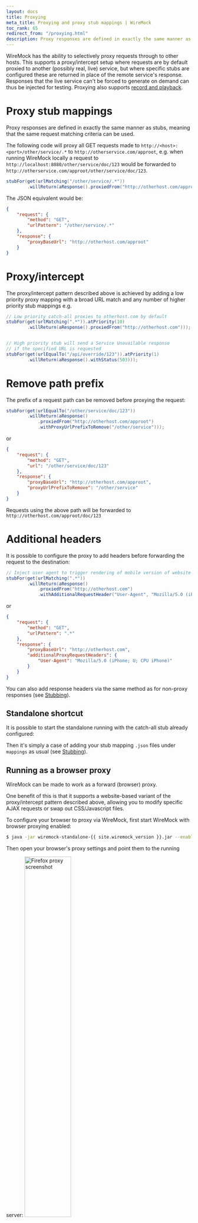 ```yaml
---
layout: docs
title: Proxying
meta_title: Proxying and proxy stub mappings | WireMock
toc_rank: 65
redirect_from: "/proxying.html"
description: Proxy responses are defined in exactly the same manner as stubs, meaning that the same request matching criteria can be used.
---
```


WireMock has the ability to selectively proxy requests through to
other hosts. This supports a proxy/intercept setup where requests are by
default proxied to another (possibly real, live) service, but where
specific stubs are configured these are returned in place of the remote
service's response. Responses that the live service can't be forced to
generate on demand can thus be injected for testing. Proxying also
supports [record and playback](/docs/record-playback/).

# Proxy stub mappings

Proxy responses are defined in exactly the same manner as stubs, meaning
that the same request matching criteria can be used.

The following code will proxy all GET requests made to
`http://<host>:<port>/other/service/.*` to
`http://otherservice.com/approot`, e.g. when running WireMock locally a
request to `http://localhost:8080/other/service/doc/123` would be
forwarded to `http://otherservice.com/approot/other/service/doc/123`.

```java
stubFor(get(urlMatching("/other/service/.*"))
        .willReturn(aResponse().proxiedFrom("http://otherhost.com/approot")));
```

The JSON equivalent would be:

```json
{
    "request": {
        "method": "GET",
        "urlPattern": "/other/service/.*"
    },
    "response": {
        "proxyBaseUrl": "http://otherhost.com/approot"
    }
}
```

# Proxy/intercept

The proxy/intercept pattern described above is achieved by adding a low
priority proxy mapping with a broad URL match and any number of higher
priority stub mappings e.g.

```java
// Low priority catch-all proxies to otherhost.com by default
stubFor(get(urlMatching(".*")).atPriority(10)
        .willReturn(aResponse().proxiedFrom("http://otherhost.com")));


// High priority stub will send a Service Unavailable response
// if the specified URL is requested
stubFor(get(urlEqualTo("/api/override/123")).atPriority(1)
        .willReturn(aResponse().withStatus(503)));
```

# Remove path prefix

The prefix of a request path can be removed before proxying the request:

```java
stubFor(get(urlEqualTo("/other/service/doc/123"))
        .willReturn(aResponse()
            .proxiedFrom("http://otherhost.com/approot")
            .withProxyUrlPrefixToRemove("/other/service")));
```

or

```json
{
    "request": {
        "method": "GET",
        "url": "/other/service/doc/123"
    },
    "response": {
        "proxyBaseUrl": "http://otherhost.com/approot",
        "proxyUrlPrefixToRemove": "/other/service"
    }
}
```

Requests using the above path will be forwarded
to `http://otherhost.com/approot/doc/123`

# Additional headers

It is possible to configure the proxy to add headers before forwarding
the request to the destination:

```java
// Inject user agent to trigger rendering of mobile version of website
stubFor(get(urlMatching(".*"))
        .willReturn(aResponse()
            .proxiedFrom("http://otherhost.com")
            .withAdditionalRequestHeader("User-Agent", "Mozilla/5.0 (iPhone; U; CPU iPhone)"));
```

or

```json
{
    "request": {
        "method": "GET",
        "urlPattern": ".*"
    },
    "response": {
        "proxyBaseUrl": "http://otherhost.com",
        "additionalProxyRequestHeaders": {
            "User-Agent": "Mozilla/5.0 (iPhone; U; CPU iPhone)"
        }
    }
}
```

You can also add response headers via the same method as for non-proxy responses (see [Stubbing](/docs/stubbing/)).

## Standalone shortcut

It is possible to start the standalone running with the catch-all stub
already configured:

Then it's simply a case of adding your stub mapping `.json` files under `mappings` as usual (see [Stubbing](/docs/stubbing/)).

## Running as a browser proxy

WireMock can be made to work as a forward (browser) proxy.

One benefit of this is that it supports a website-based variant of the proxy/intercept pattern described above, allowing
you to modify specific AJAX requests or swap out CSS/Javascript files.

To configure your browser to proxy via WireMock, first start WireMock with browser proxying enabled:

```bash
$ java -jar wiremock-standalone-{{ site.wiremock_version }}.jar --enable-browser-proxying --port 9999
```

Then open your browser's proxy settings and point them to the running server:
<img src="{{ base_path }}/images/firefox-proxy-screenshot.png" alt="Firefox proxy screenshot" style="width: 50%; height: auto; margin-top: 1em;"/>

After that, you can configure stubs as described in [Running Standalone](/docs/running-standalone/#configuring-wiremock-using-the-java-client) and then browse to a website. Any resources fetched whose requests are matched by stubs you have configured will be overridden by the stub's response.

So for instance, say you're visiting
a web page that fetches a user profile via an AJAX call to `/users/12345.json` and you wanted to test how it responded to a server unavailable response. You could create a stub like this and the response from the server would be swapped for a 503 response:

```java
stubFor(get(urlEqualTo("/users/12345.json"))
  .willReturn(aResponse()
  .withStatus(503)));
```

Also, we can enable/disable pass through unmatched requests to the target indicated by the original requests by enabling/disabling proxyPassThrough flag.  This flag can be set either by passing CLI option as described in [Running Standalone](/docs/running-standalone/#command-line-options) or by updating global settings.

Update proxyPassThrough flag via Java client
```java
WireMockConfiguration wireMockConfiguration = WireMockConfiguration.wireMockConfig().proxyPassThrough(false);
```

Json payload to update via admin API to update global settings as described in [API section](/docs/api/#tag/System/paths/~1__admin~1settings/post)
```json
{
  "proxyPassThrough": false
}
```

### Browser proxying of HTTPS

wiremock-jre8 allows forward proxying, stubbing & recording of HTTPS traffic.

This happens automatically when browser proxying is enabled.

_We strongly recommend using WireMock over HTTP to proxy HTTPS_; there are no associated security concerns, and proxying HTTPS over HTTPS is poorly supported by many clients.

Note that when clients / operating systems distinguish between HTTP & HTTPS proxies they are often referring to the scheme of the target server, not the scheme the proxy server is listening on.

#### Getting your client to trust the certificate presented by WireMock

Normally when proxying HTTPS the proxy creates a TCP tunnel between the client and the target server, so the HTTPS session is between the client and the target server.
While the proxy passes the bytes back and forward, it cannot understand them because there is end-to-end encryption between the client and the target.

WireMock needs to decrypt the traffic in order to record or replace it with stubs.
Consequently, there have to be two separate HTTPS sessions - one between WireMock and the target server, and one between the client and WireMock.
This means that when you request https://www.example.com proxied via WireMock the HTTPS certificate will be presented by WireMock, not www.example.com.
Inevitably it cannot be trusted by default - otherwise no internet traffic would be secure.

WireMock uses a root Certificate Authority private key to sign a certificate for each host that it proxies.
By default, WireMock will use a CA key store at `$HOME/.wiremock/ca-keystore.jks`.
If this key store does not exist, WireMock will generate it with a new secure private key which should be entirely private to the system on which WireMock is running.
You can provide a key store containing such a private key & certificate yourself using the `--ca-keystore`, `--ca-keystore-password` & `--ca-keystore-type` options.

> See [this script](https://github.com/tomakehurst/wiremock/blob/master/scripts/create-ca-keystore.sh)
> for an example of how to build a key & valid self-signed root certificate called
> ca-cert.crt already imported into a keystore called ca-cert.jks.

This CA certificate can be downloaded from WireMock: [http://localhost:8080/\_\_admin/certs/wiremock-ca.crt](http://localhost:8080/__admin/certs/wiremock-ca.crt).
There's a link to the certificate on the recorder UI page at [http://localhost:8080/\_\_admin/recorder](http://localhost:8080/__admin/recorder).
Trusting this certificate will trust all certificates generated by it, allowing you to browse without client warnings.

> On OS/X a certificate can be trusted by dragging ca-cert.crt onto Keychain Access,
> double clicking on the certificate and setting SSL to "always trust".

A few caveats:

-   This depends on internal sun classes; it works with OpenJDK 1.8 -> 14, but may
    stop working in future versions or on other runtimes
-   It's your responsibility to keep the private key & keystore secure - if you
    add it to your trusted certs then anyone getting hold of it could potentially
    get access to any service you use on the web.

#### Trusting targets with invalid HTTPS certificates

For convenience when acting as a _reverse_ proxy WireMock ignores HTTPS certificate problems from the target such as untrusted certificates or incorrect hostnames on the certificate.
When browser proxying, however, it is normal to proxy all traffic, often for the entire operating system.
This would present a substantial security risk, so by default WireMock will verify the target certificates when browser proxying.
You can trust specific hosts as follows:

```bash
$ java -jar wiremock-jre8-standalone-{{ site.wiremock_version }}.jar --enable-browser-proxying --trust-proxy-target localhost --trust-proxy-target dev.mycorp.com
```

or if you're not interested in security you can trust all hosts:

```bash
$ java -jar wiremock-jre8-standalone-{{ site.wiremock_version }}.jar --enable-browser-proxying --trust-all-proxy-targets
```

Additional trusted public certificates can also be added to the keystore
specified via the `--https-truststore`, and WireMock will then trust them without
needing the `--trust-proxy-target` parameter (so long as they match the
requested host).

#### Proxying HTTPS on the HTTPS endpoint

The only use case we can think of for this is if you are using WireMock to test
a generic HTTPS client, and want that HTTPS client to support proxying HTTPS over
HTTPS. It has several problems. However, if you really must, there is limited support
for doing so.

Please be aware that many clients do not work very well with this
configuration. For instance:

Postman seems not to cope with an HTTPS proxy even to proxy HTTP traffic.

Older versions of curl fail trying to do the CONNECT call because they try to do so
over HTTP/2 (newer versions only offer HTTP/1.1 for the CONNECT call). At time
of writing it works using `curl 7.64.1 (x86_64-apple-darwin19.0) libcurl/7.64.1 (SecureTransport) LibreSSL/2.8.3 zlib/1.2.11 nghttp2/1.39.2` as so:

```bash
curl --proxy-insecure -x https://localhost:8443 -k 'https://www.example.com/'
```

You can force HTTP/1.1 in curl as so:

```bash
curl --http1.1 --proxy-insecure -x https://localhost:8443 -k 'https://www.example.com/'
```

Please check your client's behaviour proxying via another https proxy such as
https://hub.docker.com/r/wernight/spdyproxy to see if it is a client problem before asking for help:

```bash
docker run --rm -it -p 44300:44300 wernight/spdyproxy
curl --proxy-insecure -x https://localhost:44300 -k 'https://www.example.com/'
```

#### Security concerns

Acting as a man in the middle for HTTPS traffic has to be done at your own risk.
Whilst best efforts have been taken to reduce your risk, you should be aware you are granting WireMock unencrypted access to all HTTPS traffic proxied via WireMock,
and that as part of its normal operation WireMock may store that traffic, in memory or on the file system, or print it to the console.
If you choose to trust the root CA certificate WireMock is using, or you choose to bypass HTTPS verification for some or all target servers,
you should understand the risk involved.

## Proxying via another proxy server

If you're inside a network that only permits HTTP traffic out to the
internet via an opaque proxy you might wish to set up proxy mappings
that route via this server. This can be configured programmatically by
passing a configuration object to the constructor of `WireMockServer` or
the JUnit rules like this:

```java
WireMockServer wireMockServer = new WireMockServer(options()
  .proxyVia("proxy.mycorp.com", 8080)
);
```

## Proxying to a target server that requires client certificate authentication

WireMock's proxy client will send a client certificate if the target
service requires it and a trust store containing the certificate is
configured:

```java
@Rule
public WireMockRule wireMockRule = new WireMockRule(wireMockConfig()
    .trustStorePath("/path/to/truststore.jks")
    .trustStorePassword("mostsecret")); // Defaults to "password" if omitted
```

See [Running as a Standalone Process](/docs/running-standalone/) for command line equivalent.
